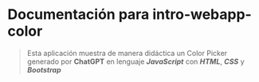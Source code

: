 # Documentación para intro-webapp-color 
> Esta aplicación muestra de manera didáctica un Color Picker generado por **ChatGPT** en lenguaje ***JavaScript*** con ***HTML***, ***CSS*** y ***Bootstrap***
